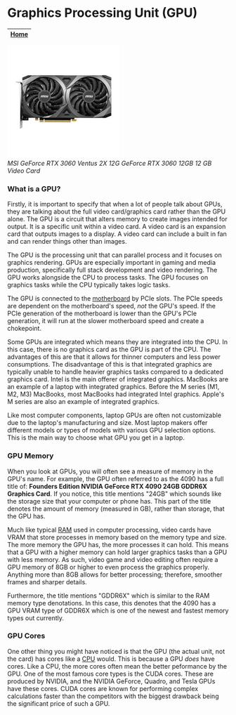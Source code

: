 # Graphics Processing Unit (GPU)

|[Home](README.md) | 
| -------- |

![GPU](gpu.jpg)  
*MSI GeForce RTX 3060 Ventus 2X 12G GeForce RTX 3060 12GB 12 GB Video Card*

### What is a GPU?
Firstly, it is important to specify that when a lot of people talk about GPUs, they are talking about the full video card/graphics card rather than the GPU alone. The GPU is a circuit that alters memory to create images intended for output. It is a specific unit within a video card. A video card is an expansion card that outputs images to a display. A video card can include a built in fan and can render things other than images. 

The GPU is the processing unit that can parallel process and it focuses on graphics rendering. GPUs are especially important in gaming and media production, specifically full stack development and video rendering. The GPU works alongside the CPU to process tasks. The GPU focuses on graphics tasks while the CPU typically takes logic tasks.

The GPU is connected to the [motherboard](motherboard.md) by PCIe slots. The PCIe speeds are dependent on the motherboard's speed, *not* the GPU's speed. If the PCIe generation of the motherboard is lower than the GPU's PCIe generation, it will run at the slower motherboard speed and create a chokepoint.

Some GPUs are integrated which means they are integrated into the CPU. In this case, there is no graphics card as the GPU is part of the CPU. The advantages of this are that it allows for thinner computers and less power consumptions. The disadvantage of this is that integrated graphics are typically unable to handle heavier graphics tasks compared to a dedicated graphics card. Intel is the main offerer of integrated graphics. MacBooks are an example of a laptop with integrated graphics. Before the M series (M1, M2, M3) MacBooks, most MacBooks had integrated Intel graphics. Apple's M series are also an example of integrated graphics.

Like most computer components, laptop GPUs are often not customizable due to the laptop's manufacturing and size. Most laptop makers offer different models or types of models with various GPU selection options. This is the main way to choose what GPU you get in a laptop.

### GPU Memory
When you look at GPUs, you will often see a measure of memory in the GPU's name. For example, the GPU often referred to as the 4090 has a full title of: **Founders Edition NVIDIA GeForce RTX 4090 24GB GDDR6X Graphics Card**. If you notice, this title mentions "24GB" which sounds like the storage size that your computer or phone has. This part of the title denotes the amount of memory (measured in GB), rather than storage, that the GPU has.

Much like typical [RAM](memory.md) used in computer processing, video cards have VRAM that store processes in memory based on the memory type and size. The more memory the GPU has, the more processes it can hold. This means that a GPU with a higher memory can hold larger graphics tasks than a GPU with less memory. As such, video game and video editing often require a GPU memory of 8GB or higher to even process the graphics properly. Anything more than 8GB allows for better processing; therefore, smoother frames and sharper details.

Furthermore, the title mentions "GDDR6X" which is similar to the RAM memory type denotations. In this case, this denotes that the 4090 has a GPU VRAM type of GDDR6X which is one of the newest and fastest memory types out currently.

### GPU Cores
One other thing you might have noticed is that the GPU (the actual unit, not the card) has cores like a [CPU](cpu.md) would. This is because a GPU *does* have cores. Like a CPU, the more cores often mean the better peformance by the GPU. One of the most famous core types is the CUDA cores. These are produced by NVIDIA, and the NVIDIA GeForce, Quadro, and Tesla GPUs have these cores. CUDA cores are known for performing complex calculations faster than the competitors with the biggest drawback being the significant price of such a GPU.